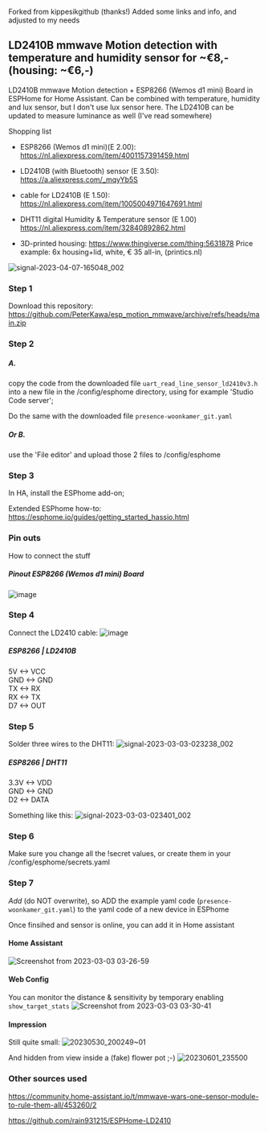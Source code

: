 Forked from kippesikgithub (thanks!) 
Added some links and info, and adjusted to my needs

## LD2410B mmwave Motion detection with temperature and humidity sensor for ~€8,-  (housing: ~€6,-)

LD2410B mmwave Motion detection + ESP8266 (Wemos d1 mini) Board in ESPHome for Home Assistant. 
Can be combined with temperature, humidity and lux sensor, but I don't use lux sensor here. The LD2410B can be updated to measure luminance as well (I've read somewhere)

Shopping list
- ESP8266 (Wemos d1 mini)(E 2.00): https://nl.aliexpress.com/item/4001157391459.html
- LD2410B (with Bluetooth) sensor (E 3.50): 
https://a.aliexpress.com/_mqyYb5S
- cable for LD2410B (E 1.50): https://nl.aliexpress.com/item/1005004971647691.html
- DHT11 digital Humidity & Temperature sensor (E 1.00) https://nl.aliexpress.com/item/32840892862.html

- 3D-printed housing: https://www.thingiverse.com/thing:5631878
Price example:
6x housing+lid, white, € 35 all-in, (printics.nl)

![signal-2023-04-07-165048_002](https://user-images.githubusercontent.com/74005072/230629117-bf4672eb-1cd2-47e3-a572-2170de3b5f0c.jpeg)

  
### Step 1
Download this repository: https://github.com/PeterKawa/esp_motion_mmwave/archive/refs/heads/main.zip

### Step 2
##### A. 
copy the code from the downloaded file `uart_read_line_sensor_ld2410v3.h` 
into a new file in the /config/esphome directory, using for example 'Studio Code server'; 

Do the same with the downloaded file `presence-woonkamer_git.yaml`
##### Or B.
use the 'File editor' and upload those 2 files to /config/esphome

### Step 3 
In HA, install the ESPhome add-on; 

Extended ESPhome how-to:
https://esphome.io/guides/getting_started_hassio.html

### Pin outs
How to connect the stuff

##### Pinout ESP8266 (Wemos d1 mini) Board
![image](https://github.com/PeterKawa/esp_motion_mmwave/assets/74005072/42f1f7d2-fb61-491c-b4b7-2984aa8e8133)

### Step 4
Connect the LD2410 cable:
![image](https://user-images.githubusercontent.com/100353268/213939599-cc16b760-055d-4786-9fc2-663132c9dd59.png)

##### ESP8266 | LD2410B  
5V <-> VCC  
GND <-> GND  
TX <-> RX  
RX <-> TX  
D7 <-> OUT  

### Step 5
Solder three wires to the DHT11:
![signal-2023-03-03-023238_002](https://user-images.githubusercontent.com/74005072/222615325-db56ee88-5517-4e04-a8bb-0634b4329030.jpeg)

##### ESP8266 | DHT11  
3.3V <-> VDD  
GND <-> GND   
D2 <-> DATA 

Something like this:
![signal-2023-03-03-023401_002](https://user-images.githubusercontent.com/74005072/222612311-f6e99d1f-da2b-482f-a668-9d82682899e3.jpeg)

### Step 6
Make sure you change all the !secret values, or create them in your /config/esphome/secrets.yaml  

### Step 7
_Add_ (do NOT overwrite), so ADD the example yaml code (`presence-woonkamer_git.yaml`) to the yaml code of a new device in ESPhome

Once finsihed and sensor is online, you can add it in Home assistant


#### Home Assistant
![Screenshot from 2023-03-03 03-26-59](https://user-images.githubusercontent.com/74005072/222616032-f306ec58-261c-4068-8ed8-fb3bc4e97893.png)


#### Web Config
You can monitor the distance & sensitivity by temporary enabling `show_target_stats`
![Screenshot from 2023-03-03 03-30-41](https://user-images.githubusercontent.com/74005072/222616576-55c012a3-9f28-40b0-b670-20131b6e72cc.png)

#### Impression
Still quite small:
![20230530_200249~01](https://github.com/PeterKawa/esp_motion_mmwave/assets/74005072/c054a4e8-73b5-4284-9585-6a25a5985751)

And hidden from view inside a (fake) flower pot ;-)
![20230601_235500](https://github.com/PeterKawa/esp_motion_mmwave/assets/74005072/02c19245-f45f-44e9-b6d7-53d5c66e8882)

### Other sources used  
https://community.home-assistant.io/t/mmwave-wars-one-sensor-module-to-rule-them-all/453260/2
  
https://github.com/rain931215/ESPHome-LD2410
  
